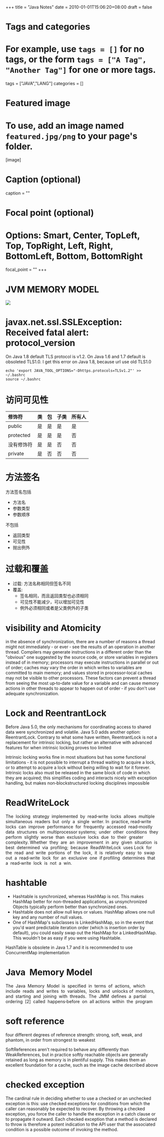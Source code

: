 +++
title = "Java Notes"
date = 2010-01-01T15:06:20+08:00
draft = false

# Tags and categories
# For example, use `tags = []` for no tags, or the form `tags = ["A Tag", "Another Tag"]` for one or more tags.
tags = ["JAVA","LANG"]
categories = []

# Featured image
# To use, add an image named `featured.jpg/png` to your page's folder. 
[image]
  # Caption (optional)
  caption = ""

  # Focal point (optional)
  # Options: Smart, Center, TopLeft, Top, TopRight, Left, Right, BottomLeft, Bottom, BottomRight
  focal_point = ""
+++

# JVM MEMORY MODEL

![](./jvm-memory-mode.png)



# javax.net.ssl.SSLException: Received fatal alert: protocol_version


On Java 1.8 default TLS protocol is v1.2. On Java 1.6 and 1.7 default is obsoleted TLS1.0. I get this error on Java 1.8, because url use old TLS1.0

```
echo 'export JAVA_TOOL_OPTIONS="-Dhttps.protocols=TLSv1.2"' >> ~/.bashrc
source ~/.bashrc
```


# 访问可见性

|修饰符|类|包|子类|所有人|
|:---|:----|:---|:---|:---|
|public|是|是|是|是|
|protected|是|是|是|否|
| 没有修饰符|是|是|否|否|
|private|是|否|否|否|

# 方法签名

方法签名包括

- 方法名
- 参数类型
- 参数顺序

不包括

- 返回类型
- 可见性
- 抛出例外

# 过载和覆盖

- 过载: 方法名称相同但签名不同
- 覆盖:
  + 签名相同，而且返回类型也必须相同
  + 可见性不能减少，可以增加可见性
  + 例外必须相同或者是父类例外的子类


# visibility and Atomicity
in  the  absence  of  synchronization,  there  are  a  number  of  reasons  a  thread might  not  immediately  ‐  or  ever  ‐  see  the  results  of  an  operation  in  another  thread.  Compilers  may  generate  instructions in  a  different  order  than  the  "obvious"  one  suggested  by  the  source  code,  or  store  variables  in  registers  instead  of  in memory;  processors  may  execute  instructions  in  parallel  or  out  of  order;  caches  may  vary  the  order  in  which  writes  to variables  are  committed  to  main  memory;  and  values  stored  in  processor‐local  caches  may  not  be  visible  to  other processors.  These  factors  can  prevent  a  thread  from  seeing  the  most  up‐to‐date  value  for  a  variable  and  can  cause memory actions  in  other  threads  to  appear  to  happen  out  of  order  ‐  if  you  don't  use  adequate  synchronization. 

# Lock and ReentrantLock

Before Java 5.0, the only mechanisms for coordinating access to shared data were synchronized and volatile. Java
5.0 adds another option: ReentrantLock. Contrary to what some have written, ReentrantLock is not a replacement for
intrinsic locking, but rather an alternative with advanced features for when intrinsic locking proves too limited

Intrinsic locking works fine in most situations
but has some functional limitations ‐ it is not possible to interrupt a thread waiting to acquire a lock, or to attempt to
acquire a lock without being willing to wait for it forever. Intrinsic locks also must be released in the same block of code
in which they are acquired; this simplifies coding and interacts nicely with exception handling, but makes non‐blockstructured
locking disciplines impossible

# ReadWriteLock
The  locking  strategy  implemented  by  read‐write  locks  allows  multiple  simultaneous  readers  but  only  a  single  writer.
In  practice, read‐write  locks  can  improve  performance  for  frequently  accessed  read‐mostly  data  structures  on  multiprocessor systems;  under  other  conditions  they  perform  slightly  worse  than  exclusive  locks  due  to  their  greater  complexity. Whether  they  are  an  improvement  in  any  given  situation  is  best  determined  via  profiling;  because  ReadWriteLock  uses Lock  for  the  read  and  write  portions  of  the  lock,  it  is  relatively  easy  to  swap  out  a  read‐write  lock  for  an  exclusive  one  if profiling  determines  that  a  read‐write  lock  is  not  a  win. 

# hashtable

* Hashtable is synchronized, whereas HashMap is not. This makes HashMap better for non-threaded applications, as unsynchronized Objects typically perform better than synchronized ones.
* Hashtable does not allow null keys or values. HashMap allows one null key and any number of null values.
* One of HashMap's subclasses is LinkedHashMap, so in the event that you'd want predictable iteration order (which is insertion order by default), you could easily swap out the HashMap for a LinkedHashMap. This wouldn't be as easy if you were using Hashtable.

HashTable is obsolete in Java 1.7 and it is recommended to use ConcurrentMap implementation

# Java  Memory Model
The  Java  Memory  Model  is  specified  in  terms  of  actions,  which  include  reads  and  writes  to  variables,  locks  and  unlocks of  monitors,  and  starting  and  joining  with  threads.  The  JMM  defines  a  partial  ordering  [2]  called  happens‐before  on  all actions  within  the  program

# soft reference
four different degrees of reference strength: strong, soft, weak, and phantom, in order from strongest to weakest

SoftReferences aren't required to behave any differently than WeakReferences, but in practice softly reachable objects are generally retained as long as memory is in plentiful supply. This makes them an excellent foundation for a cache, such as the image cache described above

# checked exception
The cardinal rule in deciding whether to use a checked or an unchecked exception is this: use checked exceptions for conditions from which the caller can reasonably be expected to recover. By throwing a checked exception, you force the caller to handle the exception in a catch clause or to propagate it outward. Each checked exception that a method is declared to throw is therefore a potent indication to the API user that the associated condition is a possible outcome of invoking the method.
